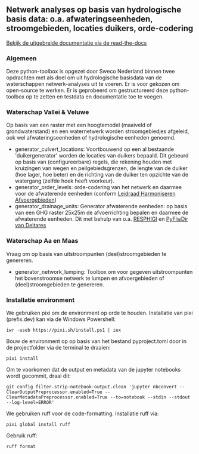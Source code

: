 ## Netwerk analyses op basis van hydrologische basis data: o.a. afwateringseenheden, stroomgebieden, locaties duikers, orde-codering

[Bekijk de uitgebreide documentatie via de read-the-docs](https://sweco-nl.github.io/generator_drainage_units/)

### Algemeen
Deze python-toolbox is opgezet door Sweco Nederland binnen twee opdrachten met als doel om uit hydrologische basisdata van de waterschappen netwerk-analyses uit te voeren. Er is voor gekozen om open-source te werken. Er is geprobeerd om gestructureerd deze python-toolbox op te zetten en testdata en documentatie toe te voegen.

### Waterschap Vallei & Veluwe
Op basis van een raster met een hoogtemodel (maaiveld of grondwaterstand) en een waternetwerk worden stroomgebiedjes afgeleid, ook wel afwateringseenheden of hydrologische eenheden genoemd.
- generator_culvert_locations: Voortbouwend op een al bestaande 'duikergenerator' worden de locaties van duikers bepaald. Dit gebeurd op basis van (configureerbare) regels, die rekening houden met kruizingen van wegen en peilgebiedsgrenzen, de lengte van de duiker (hoe lager, hoe beter) en de richting van de duiker ten opzichte van de watergang (zelfde hoek heeft voorkeur). 
- generator_order_levels: orde-codering van het netwerk en daarmee voor de afwaterende eenheden (conform [Leidraad Harmoniseren Afvoergebieden](https://kennis.hunzeenaas.nl/file_auth.php/hunzeenaas/a/aa/Leidraden_Harmoniseren_Afvoergebieden_v1.1.pdf))
- generator_drainage_units: Generator afwaterende eenheden: op basis van een GHG raster 25x25m de afvoerrichting bepalen en daarmee de afwaterende eenheden. Dit met behulp van o.a. [RESPHIGI](https://gitlab.com/deltares/imod/respighi) en [PyFlwDir van Deltares](https://github.com/Deltares/pyflwdir)

### Waterschap Aa en Maas
Vraag om op basis van uitstroompunten (deel)stroomgebieden te genereren.
- generator_network_lumping: Toolbox om voor gegeven uitstroompunten het bovenstroomse netwerk te lumpen en afvoergebieden of (deel)stroomgebieden te genereren.

### Installatie environment
We gebruiken pixi om de environment op orde te houden. Installatie van pixi (prefix.dev) kan via de Windows Powershell:
```
iwr -useb https://pixi.sh/install.ps1 | iex
```
Bouw de environment op op basis van het bestand pyproject.toml door in de projectfolder via de terminal te draaien:
```
pixi install
```
Om te voorkomen dat de output en metadata van de jupyter notebooks wordt gecommit, draai dit:
```
git config filter.strip-notebook-output.clean 'jupyter nbconvert --ClearOutputPreprocessor.enabled=True --ClearMetadataPreprocessor.enabled=True --to=notebook --stdin --stdout --log-level=ERROR'
```
We gebruiken ruff voor de code-formatting. Installatie ruff via:
```
pixi global install ruff
```
Gebruik ruff:
```
ruff format
```
